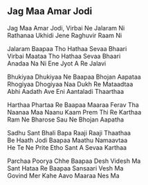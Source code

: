 ## Jag Maa Amar Jodi


Jag Maa Amar Jodi, Virbai Ne Jalaram Ni  
Rathanaa Ukhidi Jene Raghuvir Raam Ni

Jalaram Baapaa Tho Hathaa Sevaa Bhaari  
Virbai Maataa Tho Hathaa Sevaa Bhaari  
Anadaa Na Ni Ene Jyot A Re Jalavi

Bhukiyaa Dhukiyaa Ne Baapaa Bhojan Aapataa  
Rhogiyaa Dhogiyaa Naa Dukh Re Mataadtaa  
Abhi Aadath Ave Eni Aantaladi Thaarthaa

Harthaa Phartaa Re Baapaa Maaraa Ferav Tha  
Naanaa Maa Naanu Kaam Prem Thi Re Karthaa  
Ram Ne Bharose Sau Ne Bhojan Aapatha

Sadhu Sant Bhali Bapa Raaji Raaji Thaathaa  
Be Haath Jodi Baapaa Maathu Namaavtaa  
He Te Ne Prite Etho Sant A Sevaa Karthaa

Parchaa Poorya Chhe Baapaa Desh Videsh Ma  
Sant Hataa Re Baapaa Sansaari Vesh Ma  
Govind Mer Kahe Aavo Maaraa Nes Ma

